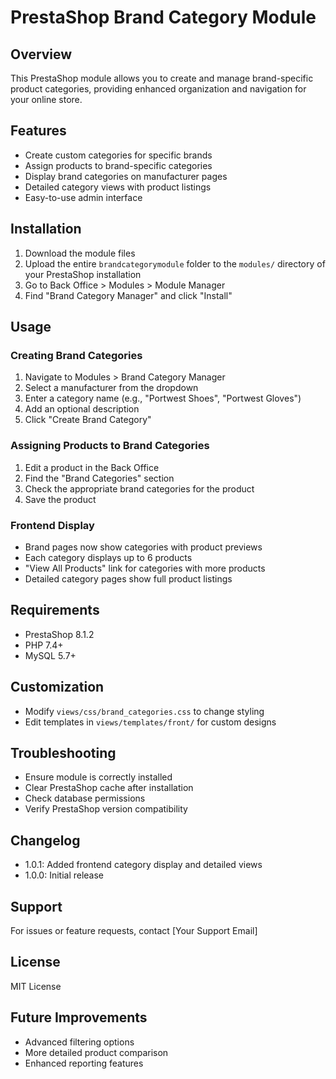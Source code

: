 # PrestaShop Brand Category Module

## Overview
This PrestaShop module allows you to create and manage brand-specific product categories, providing enhanced organization and navigation for your online store.

## Features
- Create custom categories for specific brands
- Assign products to brand-specific categories
- Display brand categories on manufacturer pages
- Detailed category views with product listings
- Easy-to-use admin interface

## Installation
1. Download the module files
2. Upload the entire `brandcategorymodule` folder to the `modules/` directory of your PrestaShop installation
3. Go to Back Office > Modules > Module Manager
4. Find "Brand Category Manager" and click "Install"

## Usage

### Creating Brand Categories
1. Navigate to Modules > Brand Category Manager
2. Select a manufacturer from the dropdown
3. Enter a category name (e.g., "Portwest Shoes", "Portwest Gloves")
4. Add an optional description
5. Click "Create Brand Category"

### Assigning Products to Brand Categories
1. Edit a product in the Back Office
2. Find the "Brand Categories" section
3. Check the appropriate brand categories for the product
4. Save the product

### Frontend Display
- Brand pages now show categories with product previews
- Each category displays up to 6 products
- "View All Products" link for categories with more products
- Detailed category pages show full product listings

## Requirements
- PrestaShop 8.1.2
- PHP 7.4+
- MySQL 5.7+

## Customization
- Modify `views/css/brand_categories.css` to change styling
- Edit templates in `views/templates/front/` for custom designs

## Troubleshooting
- Ensure module is correctly installed
- Clear PrestaShop cache after installation
- Check database permissions
- Verify PrestaShop version compatibility

## Changelog
- 1.0.1: Added frontend category display and detailed views
- 1.0.0: Initial release

## Support
For issues or feature requests, contact [Your Support Email]

## License
MIT License

## Future Improvements
- Advanced filtering options
- More detailed product comparison
- Enhanced reporting features